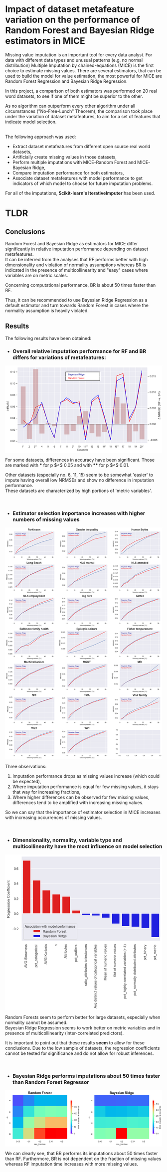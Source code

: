 <h1>Impact of dataset metafeature variation on the performance of Random Forest and Bayesian Ridge estimators in MICE</h1>

<p>Missing value imputation is an important tool for every data analyst. For data with different data types and unusual patterns (e.g. no normal distribution) Multiple Imputation by chained-equations (MICE) is the first choice to estimate missing values. There are several estimators, that can be used to build the model for value estimation, the most powerful for MICE are Random Forest Regression and Bayesian Ridge Regression.</p>
<p>In this project, a comparison of both estimators was performed on 20 real word datasets, to see if one of them might be superior to the other.</p>
<p>As no algorithm can outperform every other algorithm under all circumstances ("No-Free-Lunch" Theorem), the comparison took place under the variation of dataset metafeatures, to aim for a set of features that indicate model selection.</p>

<p><br>The following approach was used:</p>
<ul>
    <li>Extract dataset metafeatures from different open source real world datasets,</li>
    <li>Artificially create missing values in those datasets,</li>
    <li>Perform multiple imputations with MICE-Random Forest and MICE-Bayesian Ridge,</li>
    <li>Compare imputation performance for both estimators,</li>
    <li>Associate dataset metafeatures with model performance to get indicators of which model to choose for future imputation problems.</li></ul>
<p>For all of the imputations, <b>Scikit-learn's IterativeImputer</b> has been used.</p>

<h1>TLDR</h1>

<h2>Conclusions</h2>
<p>Random Forest and Bayesian Ridge as estimators for MICE differ significantly in relative imputation performance depending on dataset metafeatures.<br>It can be inferred from the analyses that RF performs better with high dimensionality and violation of normality assumptions whereas BR is indicated in the presence of multicollinearity and "easy" cases where variables are on metric scales.</p>
<p>Concerning computational performance, BR is about 50 times faster than RF.</p>
<p>Thus, it can be recommended to use Bayesian Ridge Regression as a default estimator and turn towards Random Forest in cases where the normality assumption is heavily violated.</p>

<h2>Results</h2>
<p>The following results have been obtained:</p>
<ul><li><h3>Overall relative imputation performance for RF and BR differs for variations of metafeatures:</h3></li></ul>
<img src='img/Overall_relative_estimator_performance.png' alt='Overall relative estimator performance' align='center'>




<p>For some datasets, differences in accuracy have been significant. Those are marked with <b>*</b> for p $<$ 0.05 and with <b>**</b> for p $<$ 0.01.</p>
<p>Other datasets (especially no. 6, 11, 15) seem to be somewhat 'easier' to impute having overall low NRMSEs and show no difference in imputation performance.<br>These datasets are characterized by high portions of 'metric variables'.</p>
<br>
<ul><li><h3>Estimator selection importance increases with higher numbers of missing values</h3></li></ul>
<img src='img/Estimator_performance_pct_missing.png' alt='Estimator performance for pct_missing' align='center'>
<p>Three observations:</p>
<ol>
    <li>Imputation performance drops as missing values increase (which could be expected),</li>
    <li>Where imputation performance is equal for few missing values, it stays that way for increasing fractions,</li>
    <li>Where higher differences can be observed for few missing values, differences tend to be amplified with increasing missing values.</li></ol>
    
<p>So we can say that the importance of estimator selection in MICE increases with increasing occurrences of missing values.</p>
<br>
<ul><li><h3>Dimensionality, normality, variable type and multicollinearity have the most influence on model selection</h3></li></ul>
<img src='img/Estimator_selection_weights.png' alt='Estimator selection weights' align='center'>
<p>Random Forests seem to perform better for large datasets, especially when normality cannot be assumed.<br>Bayesian Ridge Regression seems to work better on metric variables and in presence of multicollinearity (inter-correlated predictors).</p>
<p>It is important to point out that these results <b>seem</b> to allow for these conclusions. Due to the low sample of datasets, the regression coefficients cannot be tested for significance and do not allow for robust inferences.</p>
<br>
<ul><li><h3>Bayesian Ridge performs imputations about 50 times faster than Random Forest Regressor</h3></li></ul>
<img src='img/Computation_time_comparison.png' alt='Computation time comparison' align='center'>
<p>We can clearly see, that BR performs its imputations about 50 times faster than RF. Furthermore, BR is not dependent on the fraction of missing values whereas RF imputation time increases with more missing values.</p>


```python

```
